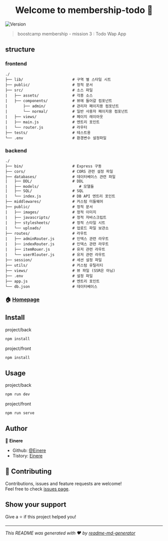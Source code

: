 <h1 align="center">Welcome to membership-todo 👋</h1>
<p>
  <img alt="Version" src="https://img.shields.io/badge/version-0.0.1-blue.svg?cacheSeconds=2592000" />
</p>

> boostcamp membership - mission 3 : Todo Wap App

## structure
### frontend
```
./
├── lib/                      # 구역 별 스타일 시트
├── public/                   # 정적 문서
├── src/                      # 소스 파일
|   ├── assets/               # 각종 소스
|   ├── components/           # 뷰에 들어갈 컴포넌트
|       ├── admin/            # 관리자 페이지용 컴포넌트
|       └── normal/           # 일반 사용자 페이지용 컴포넌트
|   ├── views/                # 페이지 레이아웃
|   ├── main.js               # 엔트리 포인트
|   └── router.js             # 라우터
├── tests/                    # 테스트용 
└── .env                      # 환경변수 설정파일
```

### backend
```
./
├── bin/                      # Express 구동
├── cors/                     # CORS 관련 설정 파일
├── databases/                # 데이터베이스 관련 파일
|   ├── DDL/                  # DDL    
|   ├── models/                  # 모델들    
|   ├── SQL/                  # SQL 
|   └── index.js              # DB API 엔트리 포인트
├── middlewares/              # 커스텀 미들웨어
├── public/                   # 정적 문서
|   ├── images/               # 정적 이미지
|   ├── javascripts/          # 정적 자바스크립트
|   ├── stylesheets/          # 정적 스타일 시트
|   └── uploads/              # 업로드 파일 보관소
├── routes/                   # 라우트
|   ├── adminRouter.js        # 인덱스 관련 라우트
|   ├── indexRouter.js        # 인덱스 관련 라우트
|   ├── itemRouer.js          # 유저 관련 라우트
|   └── userRlouter.js        # 유저 관련 라우트
├── session/                  # 세션 설정 파일
├── utils/                    # 커스텀 유틸리티
├── views/                    # 뷰 파일 (SSR은 아님)
├── .env                      # 설정 파일
├── app.js                    # 엔트리 포인트
└── db.json                   # 데이터베이스
```

### 🏠 [Homepage]()

## Install

project/back
```sh
npm install
```

project/front
```sh
npm install
```

## Usage

project/back
```sh
npm run dev 
```

project/front
```sh
npm run serve
```

## Author

👤 **Einere**

* Github: [@Einere](https://github.com/Einere)
* Tistory: [Einere](https://kjwsx23.tistory.com)

## 🤝 Contributing

Contributions, issues and feature requests are welcome!<br />Feel free to check [issues page](https://github.com/Einere/membership-todo/issues).

## Show your support

Give a ⭐️ if this project helped you!

***
_This README was generated with ❤️ by [readme-md-generator](https://github.com/kefranabg/readme-md-generator)_